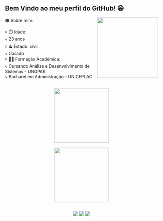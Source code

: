 ## Bem Vindo ao meu perfil do GitHub! 😄
<img align="right" width="200em" height="200em" src="https://cdn.discordapp.com/attachments/827722824533671946/957625643267411968/imagem-Thiago.jpeg"/>
🟤 Sobre mim:

◽ ⏱️ Idade: <br>
  ⤷ 23 anos <br>
◽ ⛪ Estado: civil <br>
  ⤷ Casado <br>
◽ 👨‍🎓 Formação Acadêmica: <br>
  ⤷ Cursando Análise e Desenvolvimento de Sistemas – UNOPAR. <br>
  ⤷ Bacharel em Administração – UNICEPLAC.

##

<div align="center">
  <a href="https://github.com/IThiagoI">
  <img height="180em" src="https://github-readme-stats.vercel.app/api?username=IThiagoI&show_icons=true&theme=highcontrast&include_all_commits=true&count_private=true"/> <br>
<br>
  <img height="180em" src="https://github-readme-stats.vercel.app/api/top-langs/?username=IThiagoI&layout=compact&langs_count=7&theme=highcontrast"/>
</div>

##

<div align="center">
<a href="https://www.linkedin.com/in/thiagocampospaula/" target="_blank"><img src="https://img.shields.io/badge/LinkedIn-0077B5?style=for-the-badge&logo=linkedin&logoColor=white" target="_blank"></a>
<a href="https://www.instagram.com/thiago_camposp/" target="_blank"><img src="https://img.shields.io/badge/Instagram-E4405F?style=for-the-badge&logo=instagram&logoColor=white" target="_blank"></a>
<a href="https://api.whatsapp.com/send/?phone=5561983551546&text&app_absent=0" target="_blank"><img src="https://img.shields.io/badge/WhatsApp-25D366?style=for-the-badge&logo=whatsapp&logoColor=white" target="_blank"></a>
</div>
